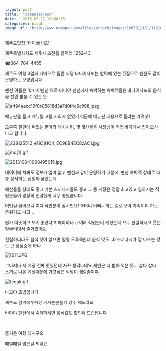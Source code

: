 ```yaml
---
layout: post
title:  "JapaneseFood"
date:   2015-05-27 19:00:15
categories: blog1
image_url: 'http://www.nemopan.com/files/attach/images/166591/181/112/005/%ED%9A%8C-%EA%B3%A0%EA%B8%B0_002.jpg'
---
```


제주도맛집 [바다漁사또]

제주특별자치도 제주시 조천읍 함덕리 1252-43

☎064-784-4455





제주도 여행 3일째 저녁으로 들린 식당 바다어사또는 함덕에 있는 횟집으로 펜션도 같이 운영하는 모양입니다.

펜션 이름은 '바다야펜션'으로 바다야 펜션에서 숙박하는 숙박객들은 바다어사또의 음식을 할인 받을 수 있는 듯.


![a494eecc19f0b05818d3a7d0f4c9c998.jpeg](https://pbs.twimg.com/profile_images/378800000164248656/a494eecc19f0b05818d3a7d0f4c9c998.jpeg)






메뉴판을 들고 메뉴를 고를 기회가 없었기 때문에 메뉴판 대용으로 올리는 가격샷!

오른쪽 칠판에 써있는 문어와 낙치처럼, 몇 해산물은 사장님이 직접 바다에서 잡아오신다고 합니다.




![238125512_e19CjHO4_EC96B4EC82AC1.jpg](http://www.e-applepie.com/data/file/ui_treview/238125512_e19CjHO4_EC96B4EC82AC1.jpg)




![mo[1].gif](http://365food.com/upload/mini/sunam/mo[1].gif)


![201310041008495015.jpg](http://www.toast.or.kr/upload/fckeditor/201310041008495015.jpg)


네이버에 쳐봐도 정보가 얼마 없고 펜션과 같이 운영하기 때문에, 펜션 숙박객 상대로 대충 장사하는 집일까 싶었는데

해산물들 상태도 좋고 기본 스끼다시들도 좋고 그 중 게장은 정말 최고였고 일하시는 직원분들이 굉장히 친절한게 너무 좋았습니다.

어떤걸 물어보니 여자 직원분이 잠시만요! 하더니 아빠~ 하는 걸로 보아 가족끼리 하는 분위기도 나고...

뭔가 따뜻하고 보기 좋았다고 해야하나 :) 여러 직원분이 계셨는데 모두 친절하시고 웃는 얼굴이여서 즐거웠어요.

친절하더라도 음식 맛이 없으면 말짱 도루묵인데 음식 맛도...b 스끼다시가 잘 나오는 것도 큰 장점중에 하나.


![[6]1.JPG](http://www.ilmicrab.co.kr/upfile/[6]1.JPG)

그나저나 저 게장 진짜 맛있던데 자꾸 생각나네요 세번은 더 받아 먹은 듯... 살다 살다 스끼로 나온 게장때문에 가고싶은 식당이 생길줄이야.

![teouk.gif](http://www.365food.com/upload/mini/nago/teouk.gif)

나고야 초밥입니다


제주도 함덕해수욕장 가시는분들께 강추 해드려요

바다야 펜션에서 숙박하시면 음식값도 할인해 드린답니다

​

즐거운 여행 되시구요

매일매일 맑은날 되세요


